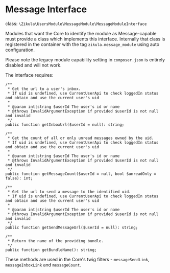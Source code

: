Message Interface
=================

class:  `\Zikula\UsersModule\MessageModule\MessageModuleInterface`

Modules that want the Core to identify the module as Message-capable must provide a class which implements this interface.
Internally that class is registered in the container with the tag `zikula.message_module` using auto configuration.

Please note the legacy module capability setting in `composer.json` is entirely disabled and will not work.

The interface requires:

    /**
     * Get the url to a user's inbox.
     * If uid is undefined, use CurrentUserApi to check loggedIn status and obtain and use the current user's uid
     *
     * @param int|string $userId The user's id or name
     * @throws InvalidArgumentException if provided $userId is not null and invalid
     */
    public function getInboxUrl($userId = null): string;

    /**
     * Get the count of all or only unread messages owned by the uid.
     * If uid is undefined, use CurrentUserApi to check loggedIn status and obtain and use the current user's uid
     *
     * @param int|string $userId The user's id or name
     * @throws InvalidArgumentException if provided $userId is not null and invalid
     */
    public function getMessageCount($userId = null, bool $unreadOnly = false): int;

    /**
     * Get the url to send a message to the identified uid.
     * If uid is undefined, use CurrentUserApi to check loggedIn status and obtain and use the current user's uid
     *
     * @param int|string $userId The user's id or name
     * @throws InvalidArgumentException if provided $userId is not null and invalid
     */
    public function getSendMessageUrl($userId = null): string;

    /**
     * Return the name of the providing bundle.
     */
    public function getBundleName(): string;

These methods are used in the Core's twig filters - `messageSendLink`, `messageInboxLink` and `messageCount`.
